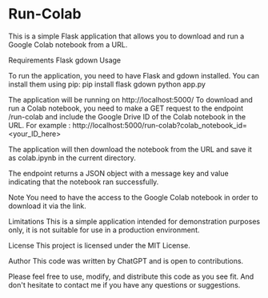 # Run-Colab
This is a simple Flask application that allows you to download and run a Google Colab notebook from a URL.

Requirements
Flask
gdown
Usage

To run the application, you need to have Flask and gdown installed. You can install them using pip:
pip install flask gdown
python app.py

The application will be running on http://localhost:5000/
To download and run a Colab notebook, you need to make a GET request to the endpoint /run-colab and include the Google Drive ID of the Colab notebook in the URL.
For example :
http://localhost:5000/run-colab?colab_notebook_id=<your_ID_here>

The application will then download the notebook from the URL and save it as colab.ipynb in the current directory.

The endpoint returns a JSON object with a message key and value indicating that the notebook ran successfully.

Note
You need to have the access to the Google Colab notebook in order to download it via the link.

Limitations
This is a simple application intended for demonstration purposes only, it is not suitable for use in a production environment.

License
This project is licensed under the MIT License.

Author
This code was written by ChatGPT and is open to contributions.

Please feel free to use, modify, and distribute this code as you see fit. And don't hesitate to contact me if you have any questions or suggestions.


